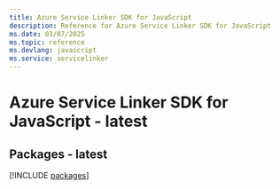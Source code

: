 ```yaml
---
title: Azure Service Linker SDK for JavaScript
description: Reference for Azure Service Linker SDK for JavaScript
ms.date: 03/07/2025
ms.topic: reference
ms.devlang: javascript
ms.service: servicelinker
---
```

# Azure Service Linker SDK for JavaScript - latest
## Packages - latest
[!INCLUDE [packages](service-linker-index.md)]